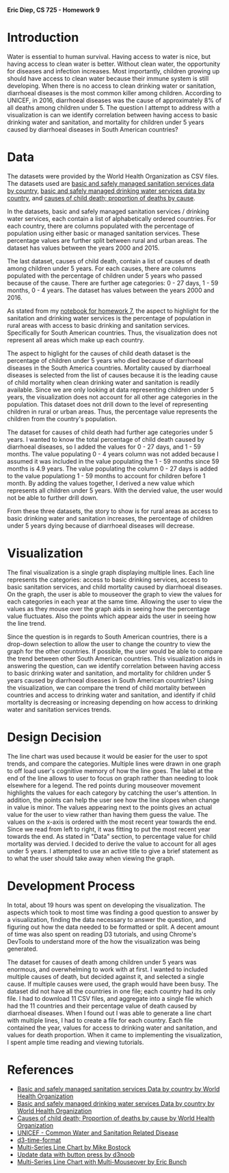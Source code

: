 **Eric Diep, CS 725 - Homework 9**

# Introduction
Water is essential to human survival. Having access to water is nice, but having access to clean water is better. Without clean water, the opportunity for diseases and infection increases. Most importantly, children growing up should have access to clean water because their immune system is still developing. When there is no access to clean drinking water or sanitation, diarrhoeal diseases is the most common killer among children. According to UNICEF, in 2016, diarrhoeal diseases was the cause of approximately 8% of all deaths among children under 5. The question I attempt to address with a visualization is can we identify correlation between having access to basic drinking water and sanitation, and mortality for children under 5 years caused by diarrhoeal diseases in South American countries? 

# Data
The datasets were provided by the World Health Organization as CSV files. The datasets used are [basic and safely managed sanitation services data by country](http://apps.who.int/gho/data/node.main.WSHSANITATION?lang=en), [basic and safely managed drinking water services data by country](http://apps.who.int/gho/data/node.main.WSHWATER?lang=en), and [causes of child death; proportion of deaths by cause](http://apps.who.int/gho/data/view.main.ghe3002015-SUR?lang=en).

In the datasets, basic and safely managed sanitation services / drinking water services, each contain a list of alphabetically ordered countries. For each country, there are columns populated with the percentage of population using either basic or managed sanitation services. These percentage values are further split between rural and urban areas. The dataset has values between the years 2000 and 2015.

The last dataset, causes of child death, contain a list of causes of death among children under 5 years. For each causes, there are columns populated with the percentage of children under 5 years who passed because of the cause. There are further age categories: 0 - 27 days, 1 - 59 months, 0 - 4 years. The dataset has values between the years 2000 and 2016.

As stated from my [notebook for homework 7](https://git-community.cs.odu.edu/ediep/CS725-HW7/blob/master/NOTEBOOK.md), the aspect to highlight for the sanitation and drinking water services is the percentage of population in rural areas with access to basic drinking and sanitation services. Specifically for South American countries. Thus, the visualization does not represent all areas which make up each country.

The aspect to higlight for the causes of child death dataset is the percentage of children under 5 years who died because of diarrhoeal diseases in the South America countries. Mortality caused by diarrhoeal diseases is selected from the list of causes because it is the leading cause of child mortality when clean drinking water and sanitation is readily available. Since we are only looking at data representing children under 5 years, the visualization does not account for all other age categories in the population. This dataset does not drill down to the level of representing children in rural or urban areas. Thus, the percentage value represents the children from the country's population.

The dataset for causes of child death had further age categories under 5 years. I wanted to know the total percentage of child death caused by diarrhoeal diseases, so I added the values for 0 - 27 days, and 1 - 59 months. The value populating 0 - 4 years column was not added because I assumed it was included in the value populating the 1 - 59 months since 59 months is 4.9 years. The value populating the column 0 - 27 days is added to the value populationg 1 - 59 months to account for children before 1 month. By adding the values together, I derived a new value which represents all children under 5 years. With the dervied value, the user would not be able to further drill down.

From these three datasets, the story to show is for rural areas as access to basic drinking water and sanitation increases, the percentage of children under 5 years dying because of diarrhoeal diseases will decrease.

# Visualization
The final visualization is a single graph displaying multiple lines. Each line represents the categories: access to basic drinking services, access to basic sanitation services, and child mortality caused by diarrhoeal diseases. On the graph, the user is able to mouseover the graph to view the values for each categories in each year at the same time. Allowing the user to view the values as they mouse over the graph aids in seeing how the percentage value fluctuates. Also the points which appear aids the user in seeing how the line trend. 

Since the question is in regards to South American countries, there is a drop-down selection to allow the user to change the country to view the graph for the other countries. If possible, the user would be able to compare the trend between other South American countries. This visualization aids in answering the question, can we identify correlation between having access to basic drinking water and sanitation, and mortality for children under 5 years caused by diarrhoeal diseases in South American countries? Using the visualization, we can compare the trend of child mortality between countries and access to drinking water and sanitation, and identify if child mortality is decreasing or increasing depending on how access to drinking water and sanitation services trends. 

# Design Decision
The line chart was used because it would be easier for the user to spot trends, and compare the categories. Multiple lines were drawn in one graph to off load user's cognitive memory of how the line goes. The label at the end of the line allows to user to focus on graph rather than needing to look elsewhere for a legend. The red points during mouseover movement highlights the values for each category by catching the user's attention. In addition, the points can help the user see how the line slopes when change in value is minor. The values appearing next to the points gives an actual value for the user to view rather than having them guess the value. The values on the x-axis is ordered with the most recent year towards the end. Since we read from left to right, it was fitting to put the most recent year towards the end. As stated in "Data" section, to percentage value for child mortality was dervied. I decided to derive the value to account for all ages under 5 years. I attempted to use an active title to give a brief statement as to what the user should take away when viewing the graph.

# Development Process
In total, about 19 hours was spent on developing the visualization. The aspects which took to most time was finding a good question to answer by a visualization, finding the data necessary to answer the question, and figuring out how the data needed to be formatted or split. A decent amount of time was also spent on reading D3 tutorials, and using Chrome's DevTools to understand more of the how the visualization was being generated.

The dataset for causes of death among children under 5 years was enormous, and overwhelming to work with at first. I wanted to included multiple causes of death, but decided against it, and selected a single cause. If multiple causes were used, the graph would have been busy. The dataset did not have all the countries in one file; each country had its only file. I had to download 11 CSV files, and aggregate into a single file which had the 11 countries and their percentage value of death caused by diarrhoeal diseases. When I found out I was able to generate a line chart with multiple lines, I had to create a file for each country. Each file contained the year, values for access to drinking water and sanitation, and values for death proportion. When it came to implementing the visualization, I spent ample time reading and viewing tutorials.

# References
- [Basic and safely managed sanitation services Data by country by World Health Organization](http://apps.who.int/gho/data/node.main.WSHSANITATION?lang=en)
- [Basic and safely managed drinking water services Data by country by World Health Organization](http://apps.who.int/gho/data/node.main.WSHWATER?lang=en)
- [Causes of child death; Proportion of deaths by cause by World Health Organization](http://apps.who.int/gho/data/view.main.ghe3002015-SUR?lang=en)
- [UNICEF - Common Water and Sanitation Related Disease](https://www.unicef.org/wash/index_wes_related.html)
- [d3-time-format](https://github.com/d3/d3-time-format)
- [Multi-Series Line Chart by Mike Bostock](https://bl.ocks.org/mbostock/3884955)
- [Update data with button press by d3noob](http://bl.ocks.org/d3noob/7030f35b72de721622b8)
- [Multi-Series Line Chart with Multi-Mouseover by Eric Bunch](http://bl.ocks.org/eric-bunch/0bdef4942ac085a93fa6bd31452cd55c)